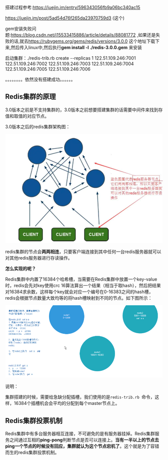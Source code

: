 搭建过程参考:<https://juejin.im/entry/596343056fb9a06bc340ac15> 

<https://juejin.im/post/5ad54d76f265da23970759d3> (这个)

gem安装失败问题:<https://blog.csdn.net/j15533415886/article/details/88081772> ,如果还是失败的话,就去<https://rubygems.org/gems/redis/versions/3.0.0> 这个地址下载下来,然后传入linux中,然后执行**gem install -l ./redis-3.0.0.gem** 来安装

启动集群：./redis-trib.rb create --replicas 1 122.51.109.246:7001 122.51.109.246:7002 122.51.109.246:7003 122.51.109.246:7004 122.51.109.246:7005 122.51.109.246:7006

。。。。。。。。依然没有搭建成功。。。。。。



## Redis集群的原理

3.0版本之前是不支持集群的，3.0版本之前想要搭建集群的话需要中间件来找到存值和取值的对应节点。

3.0版本之后的redis集群架构图：

![](Redis集群原理.png)

redis集群的节点会**两两相连**，只要客户端连接到其中任何一台redis服务器就可以对其他redis服务器进行存读操作。

**怎么实现的呢？**

Redis集群中内置了16384个哈希槽，当需要在Redis集群中放置一个key-value时，redis会先对key使用crc 16算法算出一个结果（相当于取hash），然后把结果对16384求余数，这样每个key就会对应一个编号在0-16383之间的hash槽，redis会根据节点数量大致均等的将hash槽映射到不同的节点。如下图所示：

![](Redis集群存取值的过程.png)

说明：

​	集群搭建的时候，需要给急缺分配插槽，我们使用的是`redis-trib.rb `命令，这样，16384个插槽机会会平均的分配到每个master节点上。



## Redis集群投票机制

Redis集群中有多台服务器相互连接，不可避免的是有服务器挂掉。Redis集群服务之间通过互相的**ping-pong**判断节点是否可以连接上。**当有一半以上的节点去ping一个节点的时候没有回应，集群就认为这个节点宕机了**。这个就是为了容错而生的redis集群投票机制。

